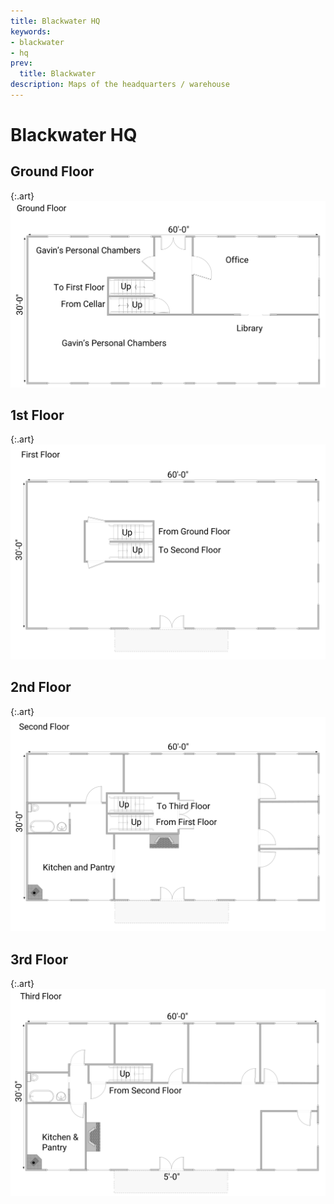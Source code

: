 ```yaml
---
title: Blackwater HQ
keywords:
- blackwater
- hq
prev:
  title: Blackwater
description: Maps of the headquarters / warehouse
---
```


# Blackwater HQ

## Ground Floor

{:.art}
![Ground Floor](art/hq0.svg "Ground Floor")

## 1st Floor

{:.art}
![1st Floor](art/hq1.svg "1st Floor")

## 2nd Floor

{:.art}
![2nd Floor](art/hq2.svg "2nd Floor")

## 3rd Floor

{:.art}
![3rd Floor](art/hq3.svg "3rd Floor")
